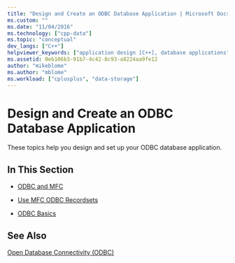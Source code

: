 ```yaml
---
title: "Design and Create an ODBC Database Application | Microsoft Docs"
ms.custom: ""
ms.date: "11/04/2016"
ms.technology: ["cpp-data"]
ms.topic: "conceptual"
dev_langs: ["C++"]
helpviewer_keywords: ["application design [C++], database applications"]
ms.assetid: 0eb106b3-91b7-4c42-8c93-a8224aa9fe12
author: "mikeblome"
ms.author: "mblome"
ms.workload: ["cplusplus", "data-storage"]
---
```

# Design and Create an ODBC Database Application

These topics help you design and set up your ODBC database application.

## In This Section

- [ODBC and MFC](../../data/odbc/odbc-and-mfc.md)

- [Use MFC ODBC Recordsets](../../data/odbc/use-mfc-odbc-recordsets.md)

- [ODBC Basics](../../data/odbc/odbc-basics.md)


## See Also

[Open Database Connectivity (ODBC)](../../data/odbc/open-database-connectivity-odbc.md)